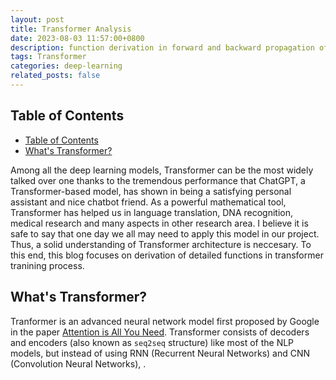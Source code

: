```yaml
---
layout: post
title: Transformer Analysis
date: 2023-08-03 11:57:00+0800
description: function derivation in forward and backward propagation of transformer
tags: Transformer
categories: deep-learning
related_posts: false
---
```


## Table of Contents
- [Table of Contents](#table-of-contents)
- [What's Transformer?](#whats-transformer)


Among all the deep learning models, Transformer can be the most widely talked over one thanks to the tremendous performance that ChatGPT, a Transformer-based model, has shown in being a satisfying personal assistant and nice chatbot friend. As a powerful mathematical tool, Transformer has helped us in language translation, DNA recognition, medical research and many aspects in other research area. I believe it is safe to say that one day we all may need to apply this model in our project. Thus, a solid understanding of Transformer architecture is neccesary. To this end, this blog focuses on derivation of detailed functions in transformer tranining process.


## What's Transformer?

Tranformer is an advanced neural network model first proposed by Google in the paper [Attention is All You Need](https://arxiv.org/abs/1706.03762v4). Transformer consists of decoders and encoders (also known as `seq2seq` structure) like most of the NLP models, but instead of using RNN (Recurrent Neural Networks) and CNN (Convolution Neural Networks), . 

